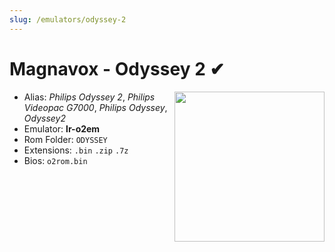 ```yaml
---
slug: /emulators/odyssey-2
---
```


# Magnavox - Odyssey 2 ✔

<img src="https://user-images.githubusercontent.com/44569252/188292626-f4dc1a87-e631-4151-ad56-16dead2f38ca.png" align="right" width="240" />

- Alias: *Philips Odyssey 2*, *Philips Videopac G7000*, *Philips Odyssey*, *Odyssey2*
- Emulator: **lr-o2em**
- Rom Folder: `ODYSSEY`
- Extensions: `.bin` `.zip` `.7z`
- Bios: `o2rom.bin`
